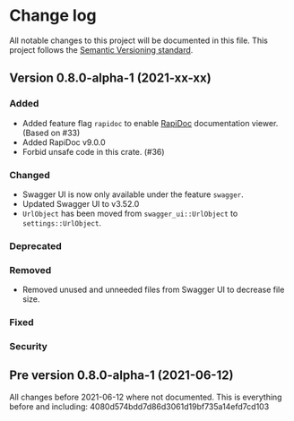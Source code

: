 # Change log
All notable changes to this project will be documented in this file.
This project follows the [Semantic Versioning standard](https://semver.org/).

## Version 0.8.0-alpha-1 (2021-xx-xx)

### Added
- Added feature flag `rapidoc` to enable [RapiDoc](https://mrin9.github.io/RapiDoc/) documentation
viewer. (Based on #33)
- Added RapiDoc v9.0.0
- Forbid unsafe code in this crate. (#36)

### Changed
- Swagger UI is now only available under the feature `swagger`.
- Updated Swagger UI to v3.52.0
- `UrlObject` has been moved from `swagger_ui::UrlObject` to `settings::UrlObject`.

### Deprecated

### Removed
- Removed unused and unneeded files from Swagger UI to decrease file size.

### Fixed

### Security

## Pre version 0.8.0-alpha-1 (2021-06-12)
All changes before 2021-06-12 where not documented.
This is everything before and including: 4080d574bdd7d86d3061d19bf735a14efd7cd103
